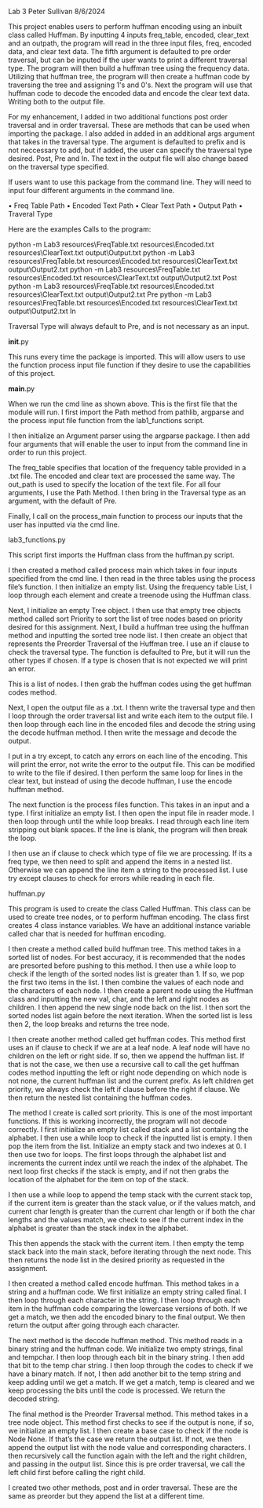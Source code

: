 Lab 3
Peter Sullivan
8/6/2024

This project enables users to perform huffman encoding using an inbuilt class called Huffman. By inputting 4 inputs freq_table, encoded, clear_text and an outpath, the program will read in the three input files, freq, encoded data, and clear text data. The fifth argument is defaulted to pre order traversal, but can be inputed if the user wants to print a different traversal type. The program will then build a huffman tree using the frequency data. Utilizing that huffman tree, the program will then create a huffman code by traversing the tree and assigning 1's and 0's. Next the program will use that huffman code to decode the encoded data and encode the clear text data. Writing both to the output file.

For my enhancement, I added in two additional functions post order traversal and in order traversal. These are methods that can be used when importing the package. I also added in added in an additional args argument that takes in the traversal type. The argument is defaulted to prefix and is not neccessary to add, but if added, the user can specify the traversal type desired. Post, Pre and In. The text in the output file will also change based on the traversal type specified.

 If users want to use this package from the command line. They will need to input four different arguments in the command line. 

•   Freq Table Path
•   Encoded Text Path
•   Clear Text Path
•   Output Path
•   Traveral Type

Here are the examples Calls to the program:

python -m Lab3 resources\FreqTable.txt resources\Encoded.txt resources\ClearText.txt output\Output.txt
python -m Lab3 resources\FreqTable.txt resources\Encoded.txt resources\ClearText.txt output\Output2.txt 
python -m Lab3 resources\FreqTable.txt resources\Encoded.txt resources\ClearText.txt output\Output2.txt Post
python -m Lab3 resources\FreqTable.txt resources\Encoded.txt resources\ClearText.txt output\Output2.txt Pre
python -m Lab3 resources\FreqTable.txt resources\Encoded.txt resources\ClearText.txt output\Output2.txt In

Traversal Type will always default to Pre, and is not necessary as an input. 


__init__.py

This runs every time the package is imported. This will allow users to use the function process input file function if they desire to use the capabilities of this project.

__main__.py

When we run the cmd line as shown above. This is the first file that the module will run. I first import the Path method from pathlib, argparse and the process input file function from the lab1_functions script.

I then initialize an Argument parser using the argparse package. I then add four arguments that will enable the user to input from the command line in order to run this project. 

The freq_table specifies that location of the frequency table provided in a .txt file. The encoded and clear text are processed the same way. The out_path is used to specify the location of the text file. For all four arguments, I use the Path Method. I then bring in the Traversal type as an argument, with the default of Pre.

Finally, I call on the process_main function to process our inputs that the user has inputted via the cmd line.

lab3_functions.py

This script first imports the Huffman class from the huffman.py script.

I then created a method called process main which takes in four inputs specified from the cmd line. I then read in the three tables using the process file’s function. I then initialize an empty list. Using the frequency table List, I loop through each element and create a treenode using the Huffman class.

Next, I initialize an empty Tree object. I then use that empty tree objects method called sort Priority to sort the list of tree nodes based on priority desired for this assignment. Next, I build a huffman tree using the huffman method and inputting the sorted tree node list. I then create an object that represents the Preorder Traversal of the Huffman tree. I use an if clause to check the traversal type. The function is defaulted to Pre, but it will run the other types if chosen. If a type is chosen that is not expected we will print an error.

This is a list of nodes. I then grab the huffman codes using the get huffman codes method. 

Next, I open the output file as a .txt. I thenn write the traversal type and then I loop through the order traversal list and write each item to the output file. I then loop through each line in the encoded files and decode the string using the decode huffman method. I then write the message and decode the output.

I put in a try except, to catch any errors on each line of the encoding. This will print the error, not write the error to the output file. This can be modified to write to the file if desired. I then perform the same loop for lines in the clear text, but instead of using the decode huffman, I use the encode huffman method.

The next function is the process files function. This takes in an input and a type. I first initialize an empty list. I then open the input file in reader mode. I then loop through until the while loop breaks. I read through each line item stripping out blank spaces. If the line is blank, the program will then break the loop.

I then use an if clause to check which type of file we are processing. If its a freq type, we then need to split and append the items in a nested list. Otherwise we can append the line item a string to the processed list. I use try except clauses to check for errors while reading in each file.

huffman.py

This program is used to create the class Called Huffman. This class can be used to create tree nodes, or to perform huffman encoding. The class first creates 4 class instance variables. We have an additional instance variable called char that is needed for huffman encoding.

I then create a method called build huffman tree. This method takes in a sorted list of nodes. For best accuracy, it is recommended that the nodes are presorted before pushing to this method. I then use a while loop to check if the length of the sorted nodes list is greater than 1. If so, we pop the first two items in the list. I then combine the values of each node and the characters of each node. I then create a parent node using the Huffman class and inputting the new val, char, and the left and right nodes as children. I then append the new single node back on the list. I then sort the sorted nodes list again before the next iteration. When the sorted list is less then 2, the loop breaks and returns the tree node.

I then create another method called get huffman codes. This method first uses an if clause to check if we are at a leaf node. A leaf node will have no children on the left or right side. If so, then we append the huffman list. If that is not the case, we then use a recursive call to call the get huffman codes method inputting the left or right node depending on which node is not none, the current huffman list and the current prefix. As left children get priority, we always check the left if clause before the right if clause. We then return the nested list containing the huffman codes.

The method I create is called sort priority. This is one of the most important functions. If this is working incorrectly, the program will not decode correctly. I first initialize an empty list called stack and a list containing the alphabet. I then use a while loop to check if the inputted list is empty.
I then pop the item from the list. Initialize an empty stack and two indexes at 0. 
I then use two for loops. The first loops through the alphabet list and increments the current index until we reach the index of the alphabet. The next loop first checks if the stack is empty, and if not then grabs the location of the alphabet for the item on top of the stack.

I then use a while loop to append the temp stack with the current stack top, if the current item is greater than the stack value, or if the values match, and current char length is greater than the current char length or if both the char lengths and the values match, we check to see if the current index in the alphabet is greater than the stack index in the alphabet.

This then appends the stack with the current item. I then empty the temp stack back into the main stack, before iterating through the next node. This then returns the node list in the desired priority as requested in the assignment.

I then created a method called encode huffman. This method takes in a string and a huffman code. We first initialize an empty string called final. I then loop through each character in the string. I then loop through each item in the huffman code comparing the lowercase versions of both. If we get a match, we then add the encoded binary to the final output. We then return the output after going through each character.

The next method is the decode huffman method. This method reads in a binary string and the huffman code. We initialize two empty strings, final and tempchar. I then loop through each bit in the binary string. I then add that bit to the temp char string. I then loop through the codes to check if we have a binary match. If not, I then add another bit to the temp string and keep adding until we get a match. If we get a match, temp is cleared and we keep processing the bits until the code is processed. We return the decoded string.

The final method is the Preorder Traversal method. This method takes in a tree node object. This method first checks to see if the output is none, if so, we initialize an empty list. I then create a base case to check if the node is Node None. If that’s the case we return the output list. If not, we then append the output list with the node value and corresponding characters. I then recursively call the function again with the left and the right children, and passing in the output list. Since this is pre order traversal, we call the left child first before calling the right child.

I created two other methods, post and in order traversal. These are the same as preorder but they append the list at a different time.


